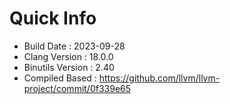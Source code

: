 # Quick Info
* Build Date : 2023-09-28
* Clang Version : 18.0.0
* Binutils Version : 2.40
* Compiled Based : https://github.com/llvm/llvm-project/commit/0f339e65
